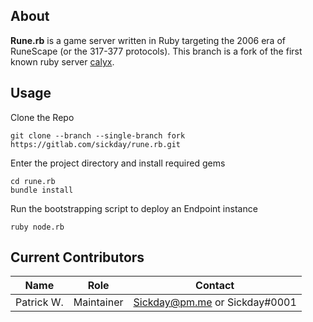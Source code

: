 ## About

**Rune.rb** is a game server written in Ruby targeting the 2006 era of RuneScape (or the 317-377 protocols). This branch is a fork of the first known ruby server [calyx](https://github.com/calyxrs/calyx).
## Usage

Clone the Repo
 ```shell script
 git clone --branch --single-branch fork https://gitlab.com/sickday/rune.rb.git
```

Enter the project directory and install required gems
```shell script
cd rune.rb
bundle install
```

Run the bootstrapping script to deploy an Endpoint instance
```shell script
ruby node.rb
```

## Current Contributors

| Name | Role | Contact |
| ----------- | ---- | ------- |
| Patrick W. | Maintainer | Sickday@pm.me or Sickday#0001 |

